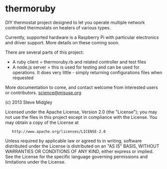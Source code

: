 thermoruby
==========

DIY thermostat project designed to let you operate multiple network controlled thermostats on heaters of various types.

Currently, supported hardware is a Raspberry Pi with particular electronics and driver support. More details on these coming soon.

There are several parts of this project:

* A ruby client = thermoruby.rb and related controller and test files
* A node.js server = this is used for testing and can be used for operations. It does very little - simply returning configurations files when requested

More documentation to come, and contact welcome from interested users or contributors. science@misuse.org

(c) 2013 Steve Midgley 

   Licensed under the Apache License, Version 2.0 (the "License");
   you may not use the files in this project except in compliance with the License.
   You may obtain a copy of the License at

       http://www.apache.org/licenses/LICENSE-2.0

   Unless required by applicable law or agreed to in writing, software
   distributed under the License is distributed on an "AS IS" BASIS,
   WITHOUT WARRANTIES OR CONDITIONS OF ANY KIND, either express or implied.
   See the License for the specific language governing permissions and
   limitations under the License.
